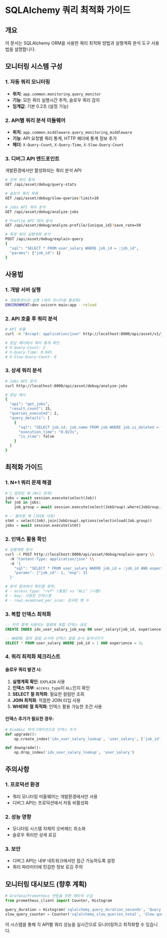 # SQLAlchemy 쿼리 최적화 가이드

## 개요
이 문서는 SQLAlchemy ORM을 사용한 쿼리 최적화 방법과 실행계획 분석 도구 사용법을 설명합니다.

## 모니터링 시스템 구성

### 1. 자동 쿼리 모니터링
- **위치**: `app.common.monitoring.query_monitor`
- **기능**: 모든 쿼리 실행시간 추적, 슬로우 쿼리 감지
- **임계값**: 기본 0.2초 (설정 가능)

### 2. API별 쿼리 분석 미들웨어
- **위치**: `app.common.middleware.query_monitoring_middleware`
- **기능**: API 요청별 쿼리 통계, HTTP 헤더에 통계 정보 추가
- **헤더**: `X-Query-Count`, `X-Query-Time`, `X-Slow-Query-Count`

### 3. 디버그 API 엔드포인트
개발환경에서만 활성화되는 쿼리 분석 API:

```bash
# 전체 쿼리 통계
GET /api/asset/debug/query-stats

# 슬로우 쿼리 목록
GET /api/asset/debug/slow-queries?limit=10

# Jobs API 쿼리 분석
GET /api/asset/debug/analyze-jobs

# Profile API 쿼리 분석
GET /api/asset/debug/analyze-profile/{unique_id}?save_rate=50

# 특정 쿼리 실행계획 분석
POST /api/asset/debug/explain-query
{
  "sql": "SELECT * FROM user_salary WHERE job_id = :job_id",
  "params": {"job_id": 1}
}
```

## 사용법

### 1. 개발 서버 실행
```bash
# 개발환경으로 실행 (쿼리 모니터링 활성화)
ENVIRONMENT=dev uvicorn main:app --reload
```

### 2. API 호출 후 쿼리 분석
```bash
# API 호출
curl -H "Accept: application/json" http://localhost:8000/api/asset/v1/jobs

# 응답 헤더에서 쿼리 통계 확인
# X-Query-Count: 2
# X-Query-Time: 0.045
# X-Slow-Query-Count: 0
```

### 3. 상세 쿼리 분석
```bash
# Jobs API 분석
curl http://localhost:8000/api/asset/debug/analyze-jobs

# 응답 예시
{
  "api": "get_jobs",
  "result_count": 15,
  "queries_executed": 2,
  "query_details": [
    {
      "sql": "SELECT job.id, job.name FROM job WHERE job.is_deleted = false",
      "execution_time": "0.023s",
      "is_slow": false
    }
  ]
}
```

## 최적화 가이드

### 1. N+1 쿼리 문제 해결
```python
# 🚫 잘못된 예 (N+1 문제)
jobs = await session.execute(select(Job))
for job in jobs:
    job_group = await session.execute(select(JobGroup).where(JobGroup.id == job.group_id))

# ✅ 올바른 예 (JOIN 사용)
stmt = select(Job).join(JobGroup).options(selectinload(Job.group))
jobs = await session.execute(stmt)
```

### 2. 인덱스 활용 확인
```bash
# 실행계획 분석
curl -X POST http://localhost:8000/api/asset/debug/explain-query \\
  -H "Content-Type: application/json" \\
  -d '{
    "sql": "SELECT * FROM user_salary WHERE job_id = :job_id AND experience = :exp",
    "params": {"job_id": 1, "exp": 3}
  }'

# 분석 결과에서 확인할 항목:
# - access_type: "ref" (좋음) vs "ALL" (나쁨)
# - key: 사용된 인덱스명
# - rows_examined_per_scan: 검사된 행 수
```

### 3. 복합 인덱스 최적화
```sql
-- 자주 함께 사용되는 컬럼에 복합 인덱스 생성
CREATE INDEX idx_user_salary_job_exp ON user_salary(job_id, experience);

-- WHERE 절의 컬럼 순서와 인덱스 컬럼 순서 일치시키기
SELECT * FROM user_salary WHERE job_id = 1 AND experience = 3;
```

### 4. 쿼리 최적화 체크리스트

#### 슬로우 쿼리 발견 시:
1. **실행계획 확인**: `EXPLAIN` 사용
2. **인덱스 여부**: `access_type`이 `ALL`인지 확인
3. **SELECT 절 최적화**: 필요한 컬럼만 조회
4. **JOIN 최적화**: 적절한 JOIN 타입 사용
5. **WHERE 절 최적화**: 인덱스 활용 가능한 조건 사용

#### 인덱스 추가가 필요한 경우:
```python
# Alembic 마이그레이션으로 인덱스 추가
def upgrade():
    op.create_index('idx_user_salary_lookup', 'user_salary', ['job_id', 'experience'])

def downgrade():
    op.drop_index('idx_user_salary_lookup', 'user_salary')
```

## 주의사항

### 1. 프로덕션 환경
- 쿼리 모니터링 미들웨어는 개발환경에서만 사용
- 디버그 API는 프로덕션에서 자동 비활성화

### 2. 성능 영향
- 모니터링 시스템 자체의 오버헤드 최소화
- 슬로우 쿼리만 상세 로깅

### 3. 보안
- 디버그 API는 내부 네트워크에서만 접근 가능하도록 설정
- 쿼리 파라미터에 민감한 정보 로깅 주의

## 모니터링 대시보드 (향후 계획)

```python
# Grafana/Prometheus 연동을 위한 메트릭 수집
from prometheus_client import Counter, Histogram

query_duration = Histogram('sqlalchemy_query_duration_seconds', 'Query duration')
slow_query_counter = Counter('sqlalchemy_slow_queries_total', 'Slow query count')
```

이 시스템을 통해 각 API별 쿼리 성능을 실시간으로 모니터링하고 최적화할 수 있습니다.
